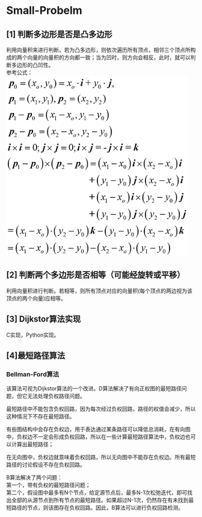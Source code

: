 # Small-Probelm
## [1] 判断多边形是否是凸多边形  
利用向量积来进行判断。若为凸多边形，则依次遍历所有顶点，相邻三个顶点所构成的两个向量的向量积的方向都一致；当为凹时，则方向会相反，此时，就可以判断多边形的凸凹性。  
参考公式：  
![01](https://github.com/Sunsapience/Small-Probelm/blob/master/show/1.png)  
  
## [2] 判断两个多边形是否相等（可能经旋转或平移）  
利用向量积进行判断。若相等，则所有顶点对应的向量积(每个顶点的两边视为该顶点的两个向量)应相等。

## [3] Dijkstor算法实现
C实现，Python实现。

## [4]最短路径算法
### Bellman-Ford算法
该算法可视为Dijkstor算法的一个改进。D算法解决了有向正权图的最短路径问题，但它无法处理负权路径问题。  
  
最短路径中不能包含负权回路，因为每次经过负权回路，路径的权值会减少，所以这种情况下不存在最短路径。  
  
有些图结构中会存在负权边，用于表达通过某条路径可以降低总消耗，在有向图中，负权边不一定会形成负权回路，所以在一些计算最短路径算法中，负权边也可以计算出最短路径；  
  
在无向图中，负权边就意味着负权回路，所以无向图中不能存在负权边。所有最短路径的讨论假设不存在负权回路。  
  
B算法解决了两个问题：  
第一个，带有负权的最短路径问题；  
第二个，假设图中最多有N个节点，给定源节点后，最多N-1次松弛迭代，即可找出全部的从源节点到所有节点的最短路径。如果超过N-1次，仍然存在有未找到最短路径的节点，则该图存在负权回路。因此，B算法可以进行负权回路检测。
